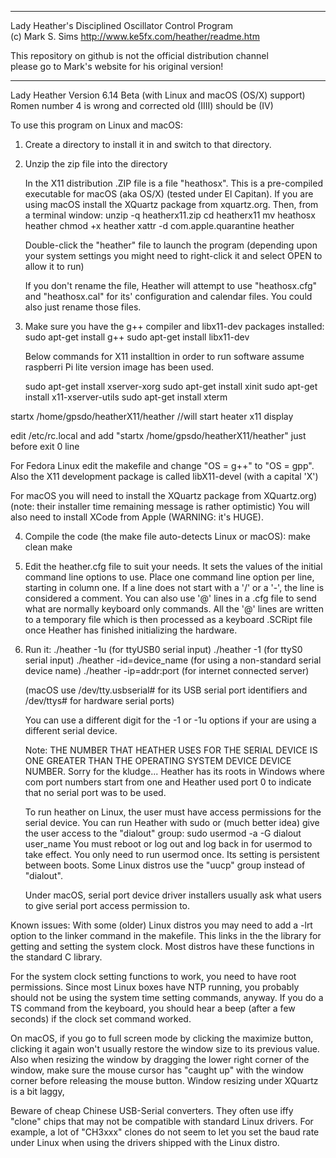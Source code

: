 ***********************************************************************
                                                                       
  Lady Heather's Disciplined Oscillator Control Program                
  (c) Mark S. Sims      http://www.ke5fx.com/heather/readme.htm        
                                                                       
  This repository on github is not the official distribution channel   
  please go to Mark's website for his original version!                
                                                                       
***********************************************************************

Lady Heather Version 6.14 Beta (with Linux and macOS (OS/X) support)
Romen number 4 is wrong and corrected old (IIII) should be (IV)

To use this program on Linux and macOS:

1) Create a directory to install it in and switch to that directory.

2) Unzip the zip file into the directory

   In the X11 distribution .ZIP file is a file "heathosx".  This is a
   pre-compiled executable for macOS (aka OS/X) (tested under El Capitan).
   If you are using macOS install the XQuartz package from xquartz.org.
   Then, from a terminal window:
       unzip -q heatherx11.zip
       cd heatherx11
       mv heathosx heather
       chmod +x heather
       xattr -d com.apple.quarantine heather

   Double-click the "heather" file to launch the program (depending upon your 
   system settings you might need to right-click it and select OPEN to allow it 
   to run)

   If you don't rename the file, Heather will attempt to use "heathosx.cfg" 
   and "heathosx.cal" for its' configuration and calendar files.  You could
   also just rename those files.


3) Make sure you have the g++ compiler and libx11-dev packages installed:
      sudo apt-get install g++
      sudo apt-get install libx11-dev

   Below commands for X11 installtion in order to run software assume raspberri Pi 
   lite version image has been used.
   
      sudo apt-get install xserver-xorg
      sudo apt-get install xinit
      sudo apt-get install x11-xserver-utils
      sudo apt-get install xterm
      
startx /home/gpsdo/heatherX11/heather //will start heater x11 display

edit /etc/rc.local and add "startx /home/gpsdo/heatherX11/heather" just before exit 0 line      

   For Fedora Linux edit the makefile and change "OS = g++" to "OS = gpp".
   Also the X11 development package is called libX11-devel (with a capital 'X')

   For macOS you will need to install the XQuartz package from XQuartz.org)
   (note: their installer time remaining message is rather optimistic)
   You will also need to install XCode from Apple (WARNING: it's HUGE).

4) Compile the code (the make file auto-detects Linux or macOS):
      make clean
      make

5) Edit the heather.cfg file to suit your needs.  It sets the values of the
   initial command line options to use.  Place one command line option per
   line, starting in column one.  If a line does not start with a '/' or 
   a '-', the line is considered a comment. You can also use '@' lines in
   a .cfg file to send what are normally keyboard only commands.  All the '@'
   lines are written to a temporary file which is then processed as a keyboard
   .SCRipt file once Heather has finished initializing the hardware.

6) Run it:
   ./heather -1u             (for ttyUSB0 serial input)
   ./heather -1              (for ttyS0 serial input)
   ./heather -id=device_name (for using a non-standard serial device name)
   ./heather -ip=addr:port   (for internet connected server)

   (macOS use /dev/tty.usbserial# for its USB serial port identifiers and 
    /dev/ttys# for hardware serial ports)

   You can use a different digit for the -1 or -1u options if your are using
   a different serial device.  

   Note: THE NUMBER THAT HEATHER USES FOR THE SERIAL DEVICE IS ONE GREATER THAN
   THE OPERATING SYSTEM DEVICE DEVICE NUMBER.  Sorry for the kludge... Heather
   has its roots in Windows where com port numbers start from one and Heather
   used port 0 to indicate that no serial port was to be used.

   To run heather on Linux, the user must have access permissions
   for the serial device.  You can run Heather with sudo or
   (much better idea) give the user access to the "dialout" group:
       sudo usermod -a -G dialout user_name
   You must reboot or log out and log back in for usermod to take effect.
   You only need to run usermod once. Its setting is persistent between
   boots.  Some Linux distros use the "uucp" group instead of "dialout".

   Under macOS, serial port device driver installers usually ask what users
   to give serial port access permission to.
   

Known issues:
   With some (older) Linux distros you may need to add a -lrt option to the
   linker command in the makefile.  This links in the the library for getting
   and setting the system clock.  Most distros have these functions in the
   standard C library. 

   For the system clock setting functions to work, you need to have
   root permissions.  Since most Linux boxes have NTP running, you
   probably should not be using the system time setting commands, anyway.
   If you do a TS command from the keyboard, you should hear a beep (after a
   few seconds) if the clock set command worked.

   On macOS, if you go to full screen mode by clicking the maximize button,
   clicking it again won't usually restore the window size to its previous
   value.  Also when resizing the window by dragging the lower right corner of
   the window,  make sure the mouse cursor has "caught up" with the window 
   corner before releasing the mouse button. Window resizing under XQuartz is
   a bit laggy,

   Beware of cheap Chinese USB-Serial converters.  They often use iffy "clone"
   chips that may not be compatible with standard Linux drivers.  For example, 
   a lot of "CH3xxx" clones do not seem to let you set the baud rate under 
   Linux when using the drivers shipped with the Linux distro.
